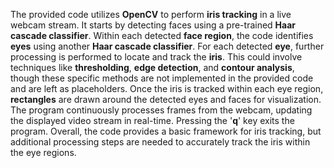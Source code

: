 <p>
    The provided code utilizes <b>OpenCV</b> to perform <b>iris tracking</b> in a live webcam stream. It starts by detecting faces using a pre-trained <b>Haar cascade classifier</b>. Within each detected <b>face region</b>, the code identifies <b>eyes</b> using another <b>Haar cascade classifier</b>. For each detected <b>eye</b>, further processing is performed to locate and track the <b>iris</b>. This could involve techniques like <b>thresholding</b>, <b>edge detection</b>, and <b>contour analysis</b>, though these specific methods are not implemented in the provided code and are left as placeholders. Once the iris is tracked within each eye region, <b>rectangles</b> are drawn around the detected eyes and faces for visualization. The program continuously processes frames from the webcam, updating the displayed video stream in real-time. Pressing the '<b>q</b>' key exits the program. Overall, the code provides a basic framework for iris tracking, but additional processing steps are needed to accurately track the iris within the eye regions.
</p>
